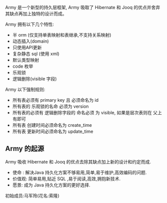 

Army 是一个新型的持久层框架, Army 吸取了 Hibernate 和 Jooq 的优点并舍弃其缺点再加上独特的设计而成。

Army 拥有以下几个特性:

* 半 orm (仅支持单表映射和表继承,不支持关系映射) 
* 动态插入(domain)
* 只使用API更新
* 复杂静态 sql (使用 xml)
* 默认类型映射 
* code 枚举
* 乐观锁
* 逻辑删除(visible 字段)

Army 以下强制规则:
* 所有表必须有 primary key 且 必须命名为 id
* 所有表的 乐观锁的名命 必须为 version
* 所有表的必须有 逻辑删除字段的 命名必须 为 visible, 如果是层次表则在 父上有即可
* 所有表 创建时间必须命名为 create_time
* 所有表 更新时间必须命名为 update_time


Army 的起源
----
Army 吸收 Hibernate 和 Jooq 的优点去除其缺点加上新的设计和约定而成.


* 使命 : 解决Java 持久化方案不够易用,简单,易于维护,高效编码的问题.
* 价值观: 简单易用,贴近 SQL ,易于阅读,高效,拥抱新技术.
* 愿景: 成为 Java 持久化方案的更好选择.


初始成员:马军玲(花名:索隆)




